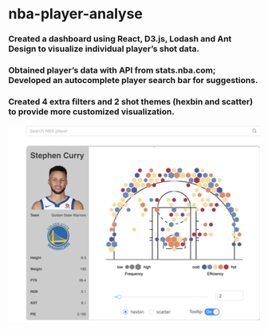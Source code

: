 # nba-player-analyse
### Created a dashboard using React, D3.js, Lodash and Ant Design to visualize individual player’s shot data.
### Obtained player’s data with API from stats.nba.com; Developed an autocomplete player search bar for suggestions.
### Created 4 extra filters and 2 shot themes (hexbin and scatter) to provide more customized visualization. 

![Image text](https://github.com/YingnanZhou/nba-player-analyse/blob/master/demo/WechatIMG367.png)

